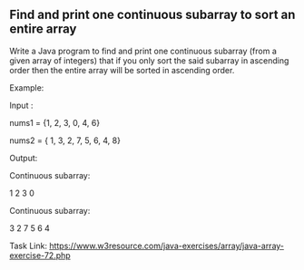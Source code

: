 ## Find and print one continuous subarray to sort an entire array

Write a Java program to find and print one continuous subarray (from a given array of integers) that if you only sort the said subarray in ascending order then the entire array will be sorted in ascending order.

Example:

Input :

nums1 = {1, 2, 3, 0, 4, 6}

nums2 = { 1, 3, 2, 7, 5, 6, 4, 8}

Output:

Continuous subarray:

1 2 3 0

Continuous subarray:

3 2 7 5 6 4

Task Link: https://www.w3resource.com/java-exercises/array/java-array-exercise-72.php